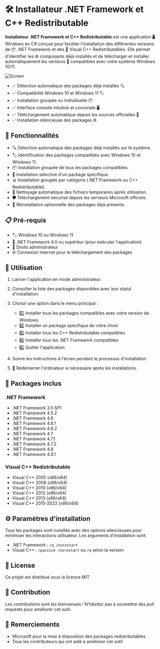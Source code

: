 # 🛠️ Installateur .NET Framework et C++ Redistributable

**Installateur .NET Framework et C++ Redistributable** est une application 🖥️ Windows en C# conçue pour faciliter l'installation des différentes versions de 📦 .NET Framework et des 🔧 Visual C++ Redistributables. Elle permet d'identifier les ⚙️ composants déjà installés et de télécharger et installer automatiquement les versions 🔄 compatibles avec votre système Windows 10/11.

![Screen](https://dotnetinstaller.o2cloud.fr/logo.svg)

- ✅ Détection automatique des packages déjà installés 🔍
- ✅ Compatibilité Windows 10 et Windows 11 🏷️
- ✅ Installation groupée ou individuelle 📦
- ✅ Interface console intuitive et conviviale 🖥️
- ✅ Téléchargement automatique depuis les sources officielles 🔄
- ✅ Installation silencieuse des packages ⚙️

## 🚀 Fonctionnalités

- 🔍 Détection automatique des packages déjà installés sur le système.
- 🏷️ Identification des packages compatibles avec Windows 10 et Windows 11.
- 📦 Installation groupée de tous les packages compatibles.
- 🔧 Installation sélective d'un package spécifique.
- 📊 Installation groupée par catégorie (.NET Framework ou C++ Redistributable).
- 🧹 Nettoyage automatique des fichiers temporaires après utilisation.
- 🛡️ Téléchargement sécurisé depuis les serveurs Microsoft officiels.
- 🔄 Réinstallation optionnelle des packages déjà présents.

## 📋 Pré-requis

- 🏷️ Windows 10 ou Windows 11
- 🔧 .NET Framework 4.0 ou supérieur (pour exécuter l'application)
- 🔑 Droits administrateur
- 🌐 Connexion Internet pour le téléchargement des packages

## 📖 Utilisation

1. Lancer l'application en mode administrateur.
2. Consulter la liste des packages disponibles avec leur statut d'installation.
3. Choisir une option dans le menu principal :
   - 1️⃣ Installer tous les packages compatibles avec votre version de Windows
   - 2️⃣ Installer un package spécifique de votre choix
   - 3️⃣ Installer tous les C++ Redistributable compatibles
   - 4️⃣ Installer tous les .NET Framework compatibles
   - 5️⃣ Quitter l'application

4. Suivre les instructions à l'écran pendant le processus d'installation.
5. 🔄 Redémarrer l'ordinateur si nécessaire après les installations.

## 🔧 Packages inclus

### .NET Framework
- .NET Framework 3.5 SP1
- .NET Framework 4.5.2
- .NET Framework 4.6
- .NET Framework 4.6.1
- .NET Framework 4.6.2
- .NET Framework 4.7
- .NET Framework 4.7.1
- .NET Framework 4.7.2
- .NET Framework 4.8
- .NET Framework 4.8.1

### Visual C++ Redistributable
- Visual C++ 2005 (x86/x64)
- Visual C++ 2008 (x86/x64)
- Visual C++ 2010 (x86/x64)
- Visual C++ 2012 (x86/x64)
- Visual C++ 2013 (x86/x64)
- Visual C++ 2015-2022 (x86/x64)

## ⚙️ Paramètres d'installation

Tous les packages sont installés avec des options silencieuses pour minimiser les interactions utilisateur. Les arguments d'installation sont:

- .NET Framework : `/q /norestart`
- Visual C++ : `/passive /norestart` ou `/q` selon la version

## 📄 License

Ce projet est distribué sous la licence MIT.

## 🤝 Contribution

Les contributions sont les bienvenues ! N'hésitez pas à soumettre des pull requests pour améliorer cet outil.

## 🙏 Remerciements

- Microsoft pour la mise à disposition des packages redistributables
- Tous les contributeurs qui ont aidé à améliorer cet outil
